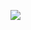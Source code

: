 <a href="https://juncture-digital.org"><img src="https://juncture-digital.org/images/ve-button.png"></a>

<param ve-config
title="How to Read an Herbarium Specimen"
author="Maura C. Flannery"
banner=https://iiif.juncture-digital.org/banner//url=https://upload.wikimedia.org/wikipedia/commons/thumb/a/a5/Solanum_cheesmaniae_herbarium_sheet_Charles_Darwin_Chatham_Island_Galapagos_Sept_1835.jpg/640px-Solanum_cheesmaniae_herbarium_sheet_Charles_Darwin_Chatham_Island_Galapagos_Sept_1835.jpg ![image](https://user-images.githubusercontent.com/100491439/184149720-9c37a7f1-ba95-42e9-bb2d-226a21fc708a.png)layout=vertical">

